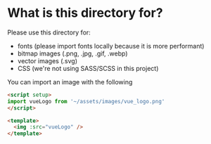 # What is this directory for?

Please use this directory for:
- fonts (please import fonts locally because it is more performant)
- bitmap images (.png, .jpg, .gif, .webp)
- vector images (.svg)
- CSS (we're not using SASS/SCSS in this project)

You can import an image with the following
```html
<script setup>
import vueLogo from '~/assets/images/vue_logo.png'
</script>

<template>
  <img :src="vueLogo" />
</template>
```
